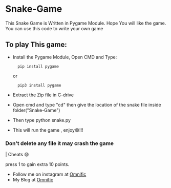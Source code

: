 # Snake-Game
This Snake Game is Written in Pygame Module. Hope You will like the game.
You can use this code to write your own game 

## To play This game:
* Install the Pygame Module, Open CMD and Type:

        pip install pygame

     or
        
        pip3 install pygame

* Extract the Zip file in C-drive
* Open cmd and type "cd" then give the location of the snake file inside folder("Snake-Game")
* Then type python snake.py
* This will run the game , enjoy😄!!!  

### Don't delete any file it may crash the game

| Cheats 😄

press 1 to gain extra 10 points.

   * Follow me on instagram at [Omnific](https://www.instagram.com/omni_fic/)
   * My Blog at [Omnific](http://0mnific.blogspot.com/)

